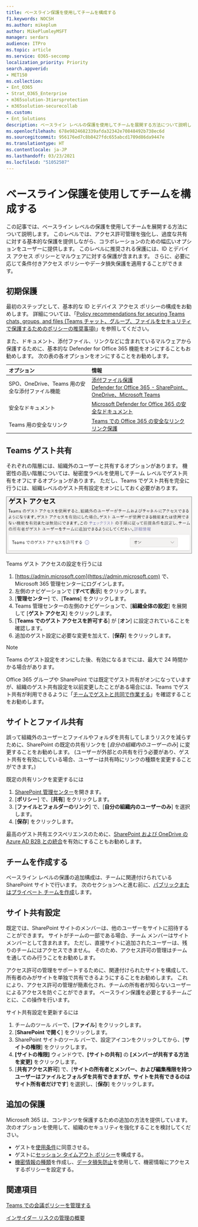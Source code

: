```yaml
---
title: ベースライン保護を使用してチームを構成する
f1.keywords: NOCSH
ms.author: mikeplum
author: MikePlumleyMSFT
manager: serdars
audience: ITPro
ms.topic: article
ms.service: O365-seccomp
localization_priority: Priority
search.appverid:
- MET150
ms.collection:
- Ent_O365
- Strat_O365_Enterprise
- m365solution-3tiersprotection
- m365solution-securecollab
ms.custom:
- Ent_Solutions
description: ベースライン レベルの保護を使用してチームを展開する方法について説明します。
ms.openlocfilehash: 678e9824682339afda32342e70848492b738ec6d
ms.sourcegitcommit: 956176ed7c8b8427fdc655abcd1709d86da9447e
ms.translationtype: HT
ms.contentlocale: ja-JP
ms.lasthandoff: 03/23/2021
ms.locfileid: "51052507"
---
```

# <a name="configure-teams-with-baseline-protection"></a>ベースライン保護を使用してチームを構成する

この記事では、ベースライン レベルの保護を使用してチームを展開する方法について説明します。 このレベルでは、アクセス許可管理を強化し、過度な共有に対する基本的な保護を提供しながら、コラボレーションのための幅広いオプションをユーザーに提供します。 このレベルに推奨される保護には、ID とデバイス アクセス ポリシーとマルウェアに対する保護が含まれます。 さらに、必要に応じて条件付きアクセス ポリシーやデータ損失保護を適用することができます。

## <a name="initial-protections"></a>初期保護

最初のステップとして、基本的な ID とデバイス アクセス ポリシーの構成をお勧めします。 詳細については、「[Policy recommendations for securing Teams chats, groups, and files (Teams チャット、グループ、ファイルをセキュリティで保護するためのポリシーの推奨事項)](../security/defender-365-security/teams-access-policies.md)」を参照してください。

また、ドキュメント、添付ファイル、リンクなどに含まれているマルウェアから保護するために、基本的な Defender for Office 365 機能をオンにすることもお勧めします。 次の表の各オプションをオンにすることをお勧めします。

|オプション|情報|
|:------|:-----------|
|SPO、OneDrive、Teams 用の安全な添付ファイル機能|[添付ファイル保護](../security/defender-365-security/safe-attachments.md)<br>[Defender for Office 365 - SharePoint、OneDrive、Microsoft Teams](../security/defender-365-security/mdo-for-spo-odb-and-teams.md)|
|安全なドキュメント|[Microsoft Defender for Office 365 の安全なドキュメント](../security/defender-365-security/safe-docs.md)|
|Teams 用の安全なリンク|[Teams での Office 365 の安全なリンク](../security/defender-365-security/safe-links.md#safe-links-settings-for-microsoft-teamssafe-links-settings-for-microsoft-teams)<br>[リンク保護](../security/defender-365-security/safe-links.md)|

## <a name="teams-guest-sharing"></a>Teams ゲスト共有

それぞれの階層には、組織外のユーザーと共有するオプションがあります。 機密性の高い階層については、秘密度ラベルを使用してチーム レベルでゲスト共有をオフにするオプションがあります。 ただし、Teams でゲスト共有を完全に行うには、組織レベルのゲスト共有設定をオンにしておく必要があります。

![Teams ゲスト アクセスのトグルのスクリーンショット](../media/teams-guest-access-toggle-on.png)

Teams ゲスト アクセスの設定を行うには

1. [https://admin.microsoft.com](https://admin.microsoft.com) で、Microsoft 365 管理センターにログインします。
2. 左側のナビゲーションで [**すべて表示**] をクリックします。
3. [**管理センター**] で、[**Teams**] をクリックします。
4. Teams 管理センターの左側のナビゲーションで、[**組織全体の設定**] を展開して [**ゲスト アクセス**] をクリックします。
5. [**Teams でのゲスト アクセスを許可する**] が [**オン**] に設定されていることを確認します。
6. 追加のゲスト設定に必要な変更を加えて、[**保存**] をクリックします。

> [!NOTE]
> Teams のゲスト設定をオンにした後、有効になるまでには、最大で 24 時間かかる場合があります。

Office 365 グループや SharePoint では既定でゲスト共有がオンになっていますが、組織のゲスト共有設定を以前変更したことがある場合には、Teams でゲスト共有が利用できるように「[チームでゲストと共同で作業する](./collaborate-as-team.md)」を確認することをお勧めします。

## <a name="site-and-file-sharing"></a>サイトとファイル共有

誤って組織外のユーザーとファイルやフォルダを共有してしまうリスクを減らすために、SharePoint の既定の共有リンクを [*自分の組織内のユーザーのみ*] に変更することをお勧めします。 (ユーザーが外部との共有を行う必要があり、ゲスト共有を有効にしている場合、ユーザーは共有時にリンクの種類を変更することができます。)

既定の共有リンクを変更するには
1. [SharePoint 管理センター](https://admin.microsoft.com/sharepoint)を開きます。
2. [**ポリシー**] で、[**共有**] をクリックします。
3. [**ファイルとフォルダーのリンク**] で、[**自分の組織内のユーザーのみ**] を選択します。
4. [**保存**] をクリックします。

最高のゲスト共有エクスペリエンスのために、[SharePoint および OneDrive の Azure AD B2B との統合](/sharepoint/sharepoint-azureb2b-integration-preview)を有効にすることもお勧めします。

## <a name="create-a-team"></a>チームを作成する

ベースライン レベルの保護の追加構成は、チームに関連付けられている SharePoint サイトで行います。 次のセクションへと進む前に、[パブリックまたはプライベート チームを作成](https://support.office.com/article/174adf5f-846b-4780-b765-de1a0a737e2b)します。

## <a name="site-sharing-settings"></a>サイト共有設定

既定では、SharePoint サイトのメンバーは、他のユーザーをサイトに招待することができます。 サイトがチームの一部である場合、チーム メンバーはサイト メンバーとして含まれます。 ただし、直接サイトに追加されたユーザーは、残りのチームにはアクセスできません。 そのため、アクセス許可の管理はチームを通してのみ行うことをお勧めします。

アクセス許可の管理をサポートするために、関連付けられたサイトを構成して、所有者のみがサイトを単独で共有できるようにすることをお勧めします。 これにより、アクセス許可の管理が簡素化され、チームの所有者が知らないユーザーによるアクセスを防ぐことができます。 ベースライン保護を必要とするチームごとに、この操作を行います。

サイト共有設定を更新するには
1. チームのツール バーで、[**ファイル**] をクリックします。
2. [**SharePoint で開く**] をクリックします。
3. SharePoint サイトのツール バーで、設定アイコンをクリックしてから、[**サイトの権限**] をクリックします。
4. **[サイトの権限]** ウィンドウで、**[サイトの共有]** の **[メンバーが共有する方法を変更]** をクリックします。
5. [**共有アクセス許可**] で、[**サイトの所有者とメンバー、および編集権限を持つユーザーはファイルとフォルダを共有できますが、サイトを共有できるのはサイト所有者だけです**] を選択し、[**保存**] をクリックします。

## <a name="additional-protections"></a>追加の保護

Microsoft 365 は、コンテンツを保護するための追加の方法を提供しています。 次のオプションを使用して、組織のセキュリティを強化することを検討してください。

- ゲストを[使用条件](/azure/active-directory/conditional-access/terms-of-use)に同意させる。
- ゲストに[セッション タイムアウト ポリシー](/azure/active-directory/conditional-access/howto-conditional-access-session-lifetime)を構成する。
- [機密情報の種類](../compliance/sensitive-information-type-learn-about.md)を作成し、[データ損失防止](../compliance/data-loss-prevention-policies.md)を使用して、機密情報にアクセスするポリシーを設定する。

## <a name="see-also"></a>関連項目

[Teams での会議ポリシーを管理する](/microsoftteams/meeting-policies-in-teams)

[インサイダー リスクの管理の概要](../compliance/insider-risk-management-configure.md)